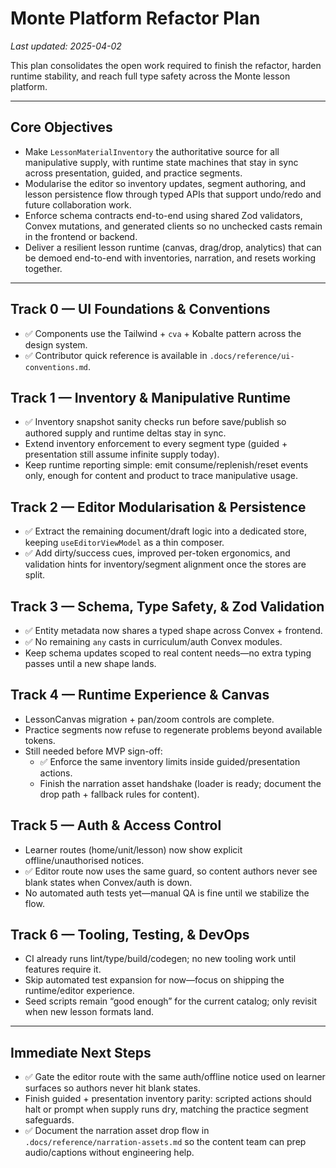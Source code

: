 # Monte Platform Refactor Plan

_Last updated: 2025-04-02_

This plan consolidates the open work required to finish the refactor, harden runtime stability, and reach full type safety across the Monte lesson platform.

---

## Core Objectives
- Make `LessonMaterialInventory` the authoritative source for all manipulative supply, with runtime state machines that stay in sync across presentation, guided, and practice segments.
- Modularise the editor so inventory updates, segment authoring, and lesson persistence flow through typed APIs that support undo/redo and future collaboration work.
- Enforce schema contracts end-to-end using shared Zod validators, Convex mutations, and generated clients so no unchecked casts remain in the frontend or backend.
- Deliver a resilient lesson runtime (canvas, drag/drop, analytics) that can be demoed end-to-end with inventories, narration, and resets working together.

---

## Track 0 — UI Foundations & Conventions
- ✅ Components use the Tailwind + `cva` + Kobalte pattern across the design system.
- ✅ Contributor quick reference is available in `.docs/reference/ui-conventions.md`.

## Track 1 — Inventory & Manipulative Runtime
- ✅ Inventory snapshot sanity checks run before save/publish so authored supply and runtime deltas stay in sync.
- Extend inventory enforcement to every segment type (guided + presentation still assume infinite supply today).
- Keep runtime reporting simple: emit consume/replenish/reset events only, enough for content and product to trace manipulative usage.

## Track 2 — Editor Modularisation & Persistence
- ✅ Extract the remaining document/draft logic into a dedicated store, keeping `useEditorViewModel` as a thin composer.
- ✅ Add dirty/success cues, improved per-token ergonomics, and validation hints for inventory/segment alignment once the stores are split.

## Track 3 — Schema, Type Safety, & Zod Validation
- ✅ Entity metadata now shares a typed shape across Convex + frontend.
- ✅ No remaining `any` casts in curriculum/auth Convex modules.
- Keep schema updates scoped to real content needs—no extra typing passes until a new shape lands.

## Track 4 — Runtime Experience & Canvas
- LessonCanvas migration + pan/zoom controls are complete.
- Practice segments now refuse to regenerate problems beyond available tokens.
- Still needed before MVP sign-off:
  - ✅ Enforce the same inventory limits inside guided/presentation actions.
  - Finish the narration asset handshake (loader is ready; document the drop path + fallback rules for content).

## Track 5 — Auth & Access Control
- Learner routes (home/unit/lesson) now show explicit offline/unauthorised notices.
- ✅ Editor route now uses the same guard, so content authors never see blank states when Convex/auth is down.
- No automated auth tests yet—manual QA is fine until we stabilize the flow.

## Track 6 — Tooling, Testing, & DevOps
- CI already runs lint/type/build/codegen; no new tooling work until features require it.
- Skip automated test expansion for now—focus on shipping the runtime/editor experience.
- Seed scripts remain “good enough” for the current catalog; only revisit when new lesson formats land.

---

## Immediate Next Steps
- ✅ Gate the editor route with the same auth/offline notice used on learner surfaces so authors never hit blank states.
- Finish guided + presentation inventory parity: scripted actions should halt or prompt when supply runs dry, matching the practice segment safeguards.
- ✅ Document the narration asset drop flow in `.docs/reference/narration-assets.md` so the content team can prep audio/captions without engineering help.
